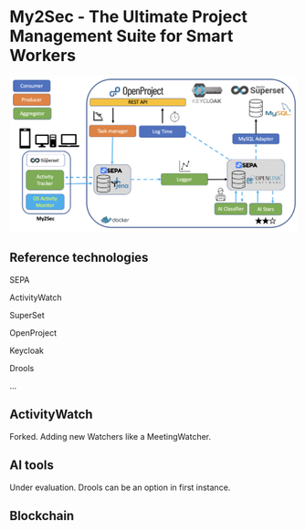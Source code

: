 # My2Sec - The Ultimate Project Management Suite for Smart Workers

![Architecture](https://github.com/vaimee/my2sec/blob/main/img/architecture.png?raw=true)

## Reference technologies

SEPA

ActivityWatch

SuperSet

OpenProject

Keycloak

Drools

...

## ActivityWatch

Forked. Adding new Watchers like a MeetingWatcher.

## AI tools

Under evaluation. Drools can be an option in first instance.

## Blockchain




